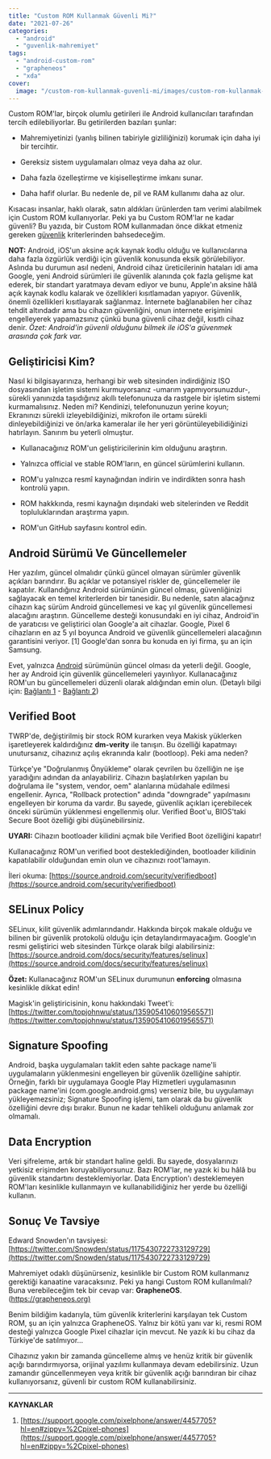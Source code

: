 ```yaml
---
title: "Custom ROM Kullanmak Güvenli Mi?"
date: "2021-07-26"
categories: 
  - "android"
  - "guvenlik-mahremiyet"
tags: 
  - "android-custom-rom"
  - "grapheneos"
  - "xda"
cover:
  image: "/custom-rom-kullanmak-guvenli-mi/images/custom-rom-kullanmak-guvenli-mi.png"
---
```


Custom ROM'lar, birçok olumlu getirileri ile Android kullanıcıları tarafından tercih edilebiliyorlar. Bu getirilerden bazıları şunlar:

- Mahremiyetinizi (yanlış bilinen tabiriyle gizliliğinizi) korumak için daha iyi bir tercihtir.

- Gereksiz sistem uygulamaları olmaz veya daha az olur.

- Daha fazla özelleştirme ve kişiselleştirme imkanı sunar.

- Daha hafif olurlar. Bu nedenle de, pil ve RAM kullanımı daha az olur.

Kısacası insanlar, haklı olarak, satın aldıkları ürünlerden tam verimi alabilmek için Custom ROM kullanıyorlar. Peki ya bu Custom ROM'lar ne kadar güvenli? Bu yazıda, bir Custom ROM kullanmadan önce dikkat etmeniz gereken [güvenlik](https://furuy.com/categories/guvenlik-mahremiyet/) kriterlerinden bahsedeceğim.

**NOT:** Android, iOS'un aksine açık kaynak kodlu olduğu ve kullanıcılarına daha fazla özgürlük verdiği için güvenlik konusunda eksik görülebiliyor. Aslında bu durumun asıl nedeni, Android cihaz üreticilerinin hataları idi ama Google, yeni Android sürümleri ile güvenlik alanında çok fazla gelişme kat ederek, bir standart yaratmaya devam ediyor ve bunu, Apple'ın aksine hâlâ açık kaynak kodlu kalarak ve özellikleri kısıtlamadan yapıyor. Güvenlik, önemli özellikleri kısıtlayarak sağlanmaz. İnternete bağlanabilen her cihaz tehdit altındadır ama bu cihazın güvenliğini, onun internete erişimini engelleyerek yapamazsınız çünkü buna güvenli cihaz değil, kısıtlı cihaz denir. _Özet: Android'in güvenli olduğunu bilmek ile iOS'a güvenmek arasında çok fark var._

## Geliştiricisi Kim?

Nasıl ki bilgisayarınıza, herhangi bir web sitesinden indirdiğiniz ISO dosyasından işletim sistemi kurmuyorsanız -umarım yapmıyorsunuzdur-, sürekli yanınızda taşıdığınız akıllı telefonunuza da rastgele bir işletim sistemi kurmamalısınız. Neden mi? Kendinizi, telefonunuzun yerine koyun; Ekranınızı sürekli izleyebildiğinizi, mikrofon ile ortamı sürekli dinleyebildiğinizi ve ön/arka kameralar ile her yeri görüntüleyebilidiğinizi hatırlayın. Sanırım bu yeterli olmuştur.

- Kullanacağınız ROM'un geliştiricilerinin kim olduğunu araştırın.

- Yalnızca official ve stable ROM'ların, en güncel sürümlerini kullanın.

- ROM'u yalnızca resmî kaynağından indirin ve indirdikten sonra hash kontrolü yapın.

- ROM hakkkında, resmi kaynağın dışındaki web sitelerinden ve Reddit topluluklarından araştırma yapın.

- ROM'un GitHub sayfasını kontrol edin.

## Android Sürümü Ve Güncellemeler

Her yazılım, güncel olmalıdır çünkü güncel olmayan sürümler güvenlik açıkları barındırır. Bu açıklar ve potansiyel riskler de, güncellemeler ile kapatılır. Kullandığınız Android sürümünün güncel olması, güvenliğinizi sağlayacak en temel kriterlerden bir tanesidir. Bu nedenle, satın alacağınız cihazın kaç sürüm Android güncellemesi ve kaç yıl güvenlik güncellemesi alacağını araştırın. Güncelleme desteği konusundaki en iyi cihaz, Android'in de yaratıcısı ve geliştirici olan Google'a ait cihazlar. Google, Pixel 6 cihazların en az 5 yıl boyunca Android ve güvenlik güncellemeleri alacağının garantisini veriyor. \[1\] Google'dan sonra bu konuda en iyi firma, şu an için Samsung.

Evet, yalnızca [Android](https://furuy.com/categories/android/) sürümünün güncel olması da yeterli değil. Google, her ay Android için güvenlik güncellemeleri yayınlıyor. Kullanacağınız ROM'un bu güncellemeleri düzenli olarak aldığından emin olun. (Detaylı bilgi için: [Bağlantı 1](https://support.google.com/android/answer/7680439?hl=tr) - [Bağlantı 2](https://source.android.com/security/bulletin))

## Verified Boot

TWRP'de, değiştirilmiş bir stock ROM kurarken veya Makisk yüklerken işaretleyerek kaldırdığınız **dm-verity** ile tanışın. Bu özelliği kapatmayı unutursanız, cihazınız açılış ekranında kalır (bootloop). Peki ama neden?

Türkçe'ye "Doğrulanmış Önyükleme" olarak çevrilen bu özelliğin ne işe yaradığını adından da anlayabiliriz. Cihazın başlatılırken yapılan bu doğrulama ile "system, vendor, oem" alanlarına müdahale edilmesi engellenir. Ayrıca, "Rollback protection" adında "downgrade" yapılmasını engelleyen bir koruma da vardır. Bu sayede, güvenlik açıkları içerebilecek önceki sürümün yüklenmesi engellenmiş olur. Verified Boot'u, BIOS'taki Secure Boot özelliği gibi düşünebilirsiniz.

**UYARI:** Cihazın bootloader kilidini açmak bile Verified Boot özelliğini kapatır!

Kullanacağınız ROM'un verified boot desteklediğinden, bootloader kilidinin kapatılabilir olduğundan emin olun ve cihazınızı root'lamayın.

İleri okuma: [https://source.android.com/security/verifiedboot](https://source.android.com/security/verifiedboot)

## SELinux Policy

SELinux, kilit güvenlik adımlarındandır. Hakkında birçok makale olduğu ve bilinen bir güvenlik protokolü olduğu için detaylandırmayacağım. Google'ın resmi geliştirici web sitesinden Türkçe olarak bilgi alabilirsiniz:  
[https://source.android.com/docs/security/features/selinux](https://source.android.com/docs/security/features/selinux)

**Özet:** Kullanacağınız ROM'un SELinux durumunun **enforcing** olmasına kesinlikle dikkat edin!

Magisk'in geliştiricisinin, konu hakkındaki Tweet'i:  
[https://twitter.com/topjohnwu/status/1359054106019565571](https://twitter.com/topjohnwu/status/1359054106019565571)

## Signature Spoofing

Android, başka uygulamaları taklit eden sahte package name'li uygulamaların yüklenmesini engelleyen bir güvenlik özelliğine sahiptir. Örneğin, farklı bir uygulamaya Google Play Hizmetleri uygulamasının package name'ini (com.google.android.gms) verseniz bile, bu uygulamayı yükleyemezsiniz; Signature Spoofing işlemi, tam olarak da bu güvenlik özelliğini devre dışı bırakır. Bunun ne kadar tehlikeli olduğunu anlamak zor olmamalı.

## Data Encryption

Veri şifreleme, artık bir standart haline geldi. Bu sayede, dosyalarınızı yetkisiz erişimden koruyabiliyorsunuz. Bazı ROM'lar, ne yazık ki bu hâlâ bu güvenlik standartını desteklemiyorlar. Data Encryption'ı desteklemeyen ROM'ları kesinlikle kullanmayın ve kullanabilidiğiniz her yerde bu özelliği kullanın.

## Sonuç Ve Tavsiye

Edward Snowden'ın tavsiyesi: [https://twitter.com/Snowden/status/1175430722733129729](https://twitter.com/Snowden/status/1175430722733129729)

Mahremiyet odaklı düşünürseniz, kesinlikle bir Custom ROM kullanmanız gerektiği kanaatine varacaksınız. Peki ya hangi Custom ROM kullanılmalı? Buna verebileceğim tek bir cevap var: **GrapheneOS**. ([https://grapheneos.org)](https://grapheneos.org)

Benim bildiğim kadarıyla, tüm güvenlik kriterlerini karşılayan tek Custom ROM, şu an için yalnızca GrapheneOS. Yalnız bir kötü yanı var ki, resmi ROM desteği yalnızca Google Pixel cihazlar için mevcut. Ne yazık ki bu cihaz da Türkiye'de satılmıyor...

Cihazınız yakın bir zamanda güncelleme almış ve henüz kritik bir güvenlik açığı barındırmıyorsa, orijinal yazılımı kullanmaya devam edebilirsiniz. Uzun zamandır güncellenmeyen veya kritik bir güvenlik açığı barındıran bir cihaz kullanıyorsanız, güvenli bir custom ROM kullanabilirsiniz.

* * *

**KAYNAKLAR**

1. [https://support.google.com/pixelphone/answer/4457705?hl=en#zippy=%2Cpixel-phones](https://support.google.com/pixelphone/answer/4457705?hl=en#zippy=%2Cpixel-phones)
